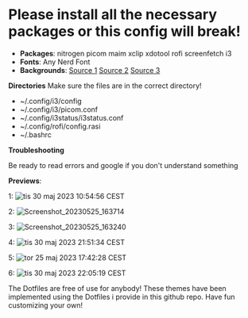 # Please install all the necessary packages or this config will break!

+ **Packages**: nitrogen picom maim xclip xdotool rofi screenfetch i3
+ **Fonts**: Any Nerd Font
+ **Backgrounds**: [Source 1](https://github.com/D3Ext/aesthetic-wallpapers) [Source 2](https://github.com/linuxdotexe/nordic-wallpapers) [Source 3](https://github.com/dharmx/walls)

**Directories**
Make sure the files are in the correct directory!
+ ~/.config/i3/config
+ ~/.config/i3/picom.conf
+ ~/.config/i3status/i3status.conf
+ ~/.config/rofi/config.rasi
+ ~/.bashrc

**Troubleshooting**

Be ready to read errors and google if you don't understand something

**Previews**:

1:
![tis 30 maj 2023 10:54:56 CEST](https://github.com/POP303U/my-i3-config/assets/115036828/0c98de3a-6dbf-4050-8fac-4d22c28d33dd)

2:
![Screenshot_20230525_163714](https://github.com/POP303U/my-i3-config/assets/115036828/301e2c72-6d52-45e7-91d7-e14553e81499)

3:
![Screenshot_20230525_163240](https://github.com/POP303U/my-i3-config/assets/115036828/b22f46ef-a9b6-4849-a30f-66c7be0e3119)

4: 
![tis 30 maj 2023 21:51:34 CEST](https://github.com/POP303U/my-i3-config/assets/115036828/b027086b-fc27-436f-9dec-30120365e56d)

5:
![tor 25 maj 2023 17:42:28 CEST](https://github.com/POP303U/my-i3-config/assets/115036828/e49b0c58-f09e-4250-9d01-c1724bd32efa)

6:
![tis 30 maj 2023 22:05:19 CEST](https://github.com/POP303U/my-i3-config/assets/115036828/7d2e92a2-7385-4d3a-aec5-ac7e1876e7b0)



The Dotfiles are free of use for anybody! 
These themes have been implemented using the Dotfiles i provide in this github repo. 
Have fun customizing your own!
